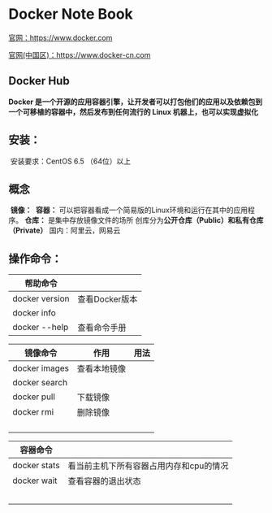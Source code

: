 # Docker Note Book

[官网：https://www.docker.com ](https://www.docker.com)

[官网(中国区)：https://www.docker-cn.com ](https://www.docker-cn.com)

## Docker Hub

**Docker 是一个开源的应用容器引擎，让开发者可以打包他们的应用以及依赖包到一个可移植的容器中，然后发布到任何流行的 Linux 机器上，也可以实现虚拟化**

## 安装：

​			安装要求：CentOS 6.5 （64位）以上



## 概念

​		**镜像：** 
​		**容器：** 可以把容器看成一个简易版的Linux环境和运行在其中的应用程序。
​		**仓库：** 是集中存放镜像文件的场所
​					创库分为**公开仓库（Public）**和**私有仓库（Private）**		国内：阿里云，网易云

## 操作命令：

| 帮助命令       |                |
| -------------- | -------------- |
| docker version | 查看Docker版本 |
| docker info    |                |
| docker --help  | 查看命令手册   |

| 镜像命令      | 作用         | 用法 |
| ------------- | ------------ | ---- |
| docker images | 查看本地镜像 |      |
| docker search |              |      |
| docker pull   | 下载镜像     |      |
| docker rmi    | 删除镜像     |      |
|               |              |      |
|               |              |      |
|               |              |      |
|               |              |      |

| 容器命令     |                                         |
| ------------ | --------------------------------------- |
| docker stats | 看当前主机下所有容器占用内存和cpu的情况 |
| docker wait  | 查看容器的退出状态                      |
|              |                                         |
|              |                                         |
|              |                                         |
|              |                                         |
|              |                                         |
